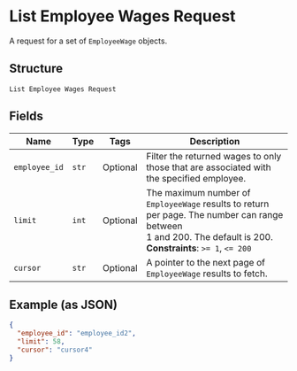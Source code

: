 
# List Employee Wages Request

A request for a set of `EmployeeWage` objects.

## Structure

`List Employee Wages Request`

## Fields

| Name | Type | Tags | Description |
|  --- | --- | --- | --- |
| `employee_id` | `str` | Optional | Filter the returned wages to only those that are associated with the specified employee. |
| `limit` | `int` | Optional | The maximum number of `EmployeeWage` results to return per page. The number can range between<br>1 and 200. The default is 200.<br>**Constraints**: `>= 1`, `<= 200` |
| `cursor` | `str` | Optional | A pointer to the next page of `EmployeeWage` results to fetch. |

## Example (as JSON)

```json
{
  "employee_id": "employee_id2",
  "limit": 58,
  "cursor": "cursor4"
}
```

